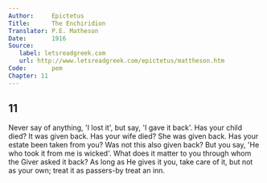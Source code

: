 ```yaml
---
Author:     Epictetus  
Title:      The Enchiridion  
Translator: P.E. Matheson
Date:       1916  
Source:
   label: letsreadgreek.com
   url: http://www.letsreadgreek.com/epictetus/mattheson.htm
Code:       pem  
Chapter: 11
---
```

##  11

Never say of anything, 'I lost it', but say, 'I gave it back'. Has your child
died? It was given back. Has your wife died? She was given back. Has your
estate been taken from you? Was not this also given back? But you say, 'He who
took it from me is wicked'. What does it matter to you through whom the Giver
asked it back? As long as He gives it you, take care of it, but not as your
own; treat it as passers-by treat an inn.


